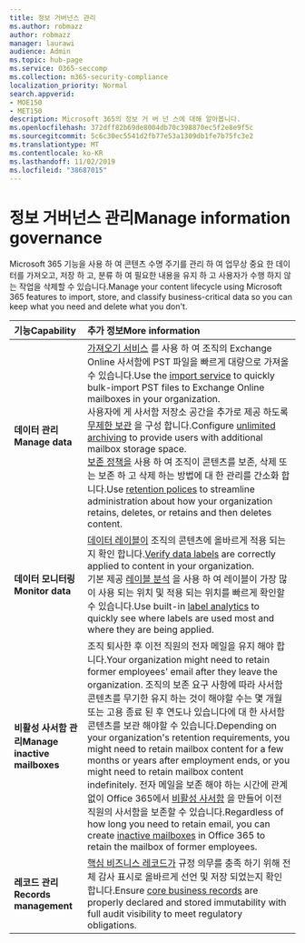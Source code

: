 ```yaml
---
title: 정보 거버넌스 관리
ms.author: robmazz
author: robmazz
manager: laurawi
audience: Admin
ms.topic: hub-page
ms.service: O365-seccomp
ms.collection: m365-security-compliance
localization_priority: Normal
search.appverid:
- MOE150
- MET150
description: Microsoft 365의 정보 거 버 넌 스에 대해 알아봅니다.
ms.openlocfilehash: 372dff82b69de8004db70c398870ec5f2e8e9f5c
ms.sourcegitcommit: 5c6c30ec5541d2fb77e53a1309db1fe7b75fc3e2
ms.translationtype: MT
ms.contentlocale: ko-KR
ms.lasthandoff: 11/02/2019
ms.locfileid: "38687015"
---
```

# <a name="manage-information-governance"></a><span data-ttu-id="da6af-103">정보 거버넌스 관리</span><span class="sxs-lookup"><span data-stu-id="da6af-103">Manage information governance</span></span>

 <span data-ttu-id="da6af-104">Microsoft 365 기능을 사용 하 여 콘텐츠 수명 주기를 관리 하 여 업무상 중요 한 데이터를 가져오고, 저장 하 고, 분류 하 여 필요한 내용을 유지 하 고 사용자가 수행 하지 않는 작업을 삭제할 수 있습니다.</span><span class="sxs-lookup"><span data-stu-id="da6af-104">Manage your content lifecycle using Microsoft 365 features to import, store, and classify business-critical data so you can keep what you need and delete what you don't.</span></span>

|<span data-ttu-id="da6af-105">**기능**</span><span class="sxs-lookup"><span data-stu-id="da6af-105">**Capability**</span></span>|<span data-ttu-id="da6af-106">**추가 정보**</span><span class="sxs-lookup"><span data-stu-id="da6af-106">**More information**</span></span>|
|:-----|:-----|
| <span data-ttu-id="da6af-107">**데이터 관리**</span><span class="sxs-lookup"><span data-stu-id="da6af-107">**Manage data**</span></span> | <span data-ttu-id="da6af-108">[가져오기 서비스](importing-pst-files-to-office-365.md) 를 사용 하 여 조직의 Exchange Online 사서함에 PST 파일을 빠르게 대량으로 가져올 수 있습니다.</span><span class="sxs-lookup"><span data-stu-id="da6af-108">Use the [import service](importing-pst-files-to-office-365.md) to quickly bulk-import PST files to Exchange Online mailboxes in your organization.</span></span> <br> <span data-ttu-id="da6af-109">사용자에 게 사서함 저장소 공간을 추가로 제공 하도록 [무제한 보관](unlimited-archiving.md) 을 구성 합니다.</span><span class="sxs-lookup"><span data-stu-id="da6af-109">Configure [unlimited archiving](unlimited-archiving.md) to provide users with additional mailbox storage space.</span></span> <br> <span data-ttu-id="da6af-110">[보존 정책을](retention-policies.md) 사용 하 여 조직이 콘텐츠를 보존, 삭제 또는 보존 하 고 삭제 하는 방법에 대 한 관리를 간소화 합니다.</span><span class="sxs-lookup"><span data-stu-id="da6af-110">Use [retention polices](retention-policies.md) to streamline administration about how your organization retains, deletes, or retains and then deletes content.</span></span> |
| <span data-ttu-id="da6af-111">**데이터 모니터링**</span><span class="sxs-lookup"><span data-stu-id="da6af-111">**Monitor data**</span></span> | <span data-ttu-id="da6af-112">[데이터 레이블이](view-label-activity-for-documents.md) 조직의 콘텐츠에 올바르게 적용 되는지 확인 합니다.</span><span class="sxs-lookup"><span data-stu-id="da6af-112">[Verify data labels](view-label-activity-for-documents.md) are correctly applied to content in your organization.</span></span> <br> <span data-ttu-id="da6af-113">기본 제공 [레이블 분석](label-analytics.md) 을 사용 하 여 레이블이 가장 많이 사용 되는 위치 및 적용 되는 위치를 빠르게 확인할 수 있습니다.</span><span class="sxs-lookup"><span data-stu-id="da6af-113">Use built-in [label analytics](label-analytics.md) to quickly see where labels are used most and where they are being applied.</span></span>|
| <span data-ttu-id="da6af-114">**비활성 사서함 관리**</span><span class="sxs-lookup"><span data-stu-id="da6af-114">**Manage inactive mailboxes**</span></span> | <span data-ttu-id="da6af-115">조직 퇴사한 후 이전 직원의 전자 메일을 유지 해야 합니다.</span><span class="sxs-lookup"><span data-stu-id="da6af-115">Your organization might need to retain former employees' email after they leave the organization.</span></span> <span data-ttu-id="da6af-116">조직의 보존 요구 사항에 따라 사서함 콘텐츠를 무기한 유지 하는 것이 해야할 수는 몇 개월 또는 고용 종료 된 후 연도나 있습니다에 대 한 사서함 콘텐츠를 보관 해야할 수 있습니다.</span><span class="sxs-lookup"><span data-stu-id="da6af-116">Depending on your organization's retention requirements, you might need to retain mailbox content for a few months or years after employment ends, or you might need to retain mailbox content indefinitely.</span></span> <span data-ttu-id="da6af-117">전자 메일을 보존 해야 하는 시간에 관계 없이 Office 365에서 [비활성 사서함](inactive-mailboxes-in-office-365.md) 을 만들어 이전 직원의 사서함을 보존할 수 있습니다.</span><span class="sxs-lookup"><span data-stu-id="da6af-117">Regardless of how long you need to retain email, you can create [inactive mailboxes](inactive-mailboxes-in-office-365.md) in Office 365 to retain the mailbox of former employees.</span></span>  |
| <span data-ttu-id="da6af-118">**레코드 관리**</span><span class="sxs-lookup"><span data-stu-id="da6af-118">**Records management**</span></span> | <span data-ttu-id="da6af-119">[핵심 비즈니스 레코드가](records-management.md) 규정 의무를 충족 하기 위해 전체 감사 표시로 올바르게 선언 및 저장 되었는지 확인 합니다.</span><span class="sxs-lookup"><span data-stu-id="da6af-119">Ensure [core business records](records-management.md) are properly declared and stored immutability with full audit visibility to meet regulatory obligations.</span></span> |
